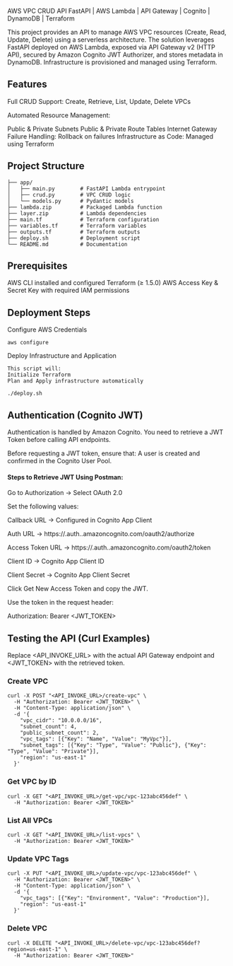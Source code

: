 AWS VPC CRUD API
FastAPI | AWS Lambda | API Gateway | Cognito | DynamoDB | Terraform

This project provides an API to manage AWS VPC resources (Create, Read, Update, Delete) using a serverless architecture.
The solution leverages FastAPI deployed on AWS Lambda, exposed via API Gateway v2 (HTTP API), secured by Amazon Cognito JWT Authorizer, and stores metadata in DynamoDB.
Infrastructure is provisioned and managed using Terraform.

## Features

Full CRUD Support: Create, Retrieve, List, Update, Delete VPCs

Automated Resource Management:

Public & Private Subnets
Public & Private Route Tables
Internet Gateway
Failure Handling: Rollback on failures
Infrastructure as Code: Managed using Terraform

## Project Structure
```
├── app/
│   ├── main.py        # FastAPI Lambda entrypoint
│   ├── crud.py        # VPC CRUD logic
│   └── models.py      # Pydantic models
├── lambda.zip         # Packaged Lambda function
├── layer.zip          # Lambda dependencies
├── main.tf            # Terraform configuration
├── variables.tf       # Terraform variables
├── outputs.tf         # Terraform outputs
├── deploy.sh          # Deployment script
└── README.md          # Documentation
```
## Prerequisites
AWS CLI installed and configured
Terraform (≥ 1.5.0)
AWS Access Key & Secret Key with required IAM permissions

## Deployment Steps

Configure AWS Credentials

```
aws configure
```
Deploy Infrastructure and Application

```
This script will:
Initialize Terraform
Plan and Apply infrastructure automatically

./deploy.sh

```

## Authentication (Cognito JWT)

Authentication is handled by Amazon Cognito. You need to retrieve a JWT Token before calling API endpoints.

Before requesting a JWT token, ensure that:
A user is created and confirmed in the Cognito User Pool.

#### Steps to Retrieve JWT Using Postman:

Go to Authorization → Select OAuth 2.0

Set the following values:

Callback URL → Configured in Cognito App Client

Auth URL → https://<your-domain>.auth.<region>.amazoncognito.com/oauth2/authorize

Access Token URL → https://<your-domain>.auth.<region>.amazoncognito.com/oauth2/token

Client ID → Cognito App Client ID

Client Secret → Cognito App Client Secret

Click Get New Access Token and copy the JWT.

Use the token in the request header:

Authorization: Bearer <JWT_TOKEN>

## Testing the API (Curl Examples)

Replace <API_INVOKE_URL> with the actual API Gateway endpoint and <JWT_TOKEN> with the retrieved token.

### Create VPC

```
curl -X POST "<API_INVOKE_URL>/create-vpc" \
  -H "Authorization: Bearer <JWT_TOKEN>" \
  -H "Content-Type: application/json" \
  -d '{
    "vpc_cidr": "10.0.0.0/16",
    "subnet_count": 4,
    "public_subnet_count": 2,
    "vpc_tags": [{"Key": "Name", "Value": "MyVpc"}],
    "subnet_tags": [{"Key": "Type", "Value": "Public"}, {"Key": "Type", "Value": "Private"}],
    "region": "us-east-1"
  }'
```

### Get VPC by ID

```
curl -X GET "<API_INVOKE_URL>/get-vpc/vpc-123abc456def" \
  -H "Authorization: Bearer <JWT_TOKEN>"
```

### List All VPCs
```
curl -X GET "<API_INVOKE_URL>/list-vpcs" \
  -H "Authorization: Bearer <JWT_TOKEN>"
```

### Update VPC Tags

```
curl -X PUT "<API_INVOKE_URL>/update-vpc/vpc-123abc456def" \
  -H "Authorization: Bearer <JWT_TOKEN>" \
  -H "Content-Type: application/json" \
  -d '{
    "vpc_tags": [{"Key": "Environment", "Value": "Production"}],
    "region": "us-east-1"
  }'
```

### Delete VPC

```
curl -X DELETE "<API_INVOKE_URL>/delete-vpc/vpc-123abc456def?region=us-east-1" \
  -H "Authorization: Bearer <JWT_TOKEN>"
```
